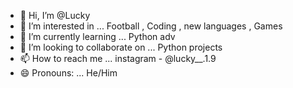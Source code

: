 - 👋 Hi, I’m @Lucky
- 👀 I’m interested in ... Football , Coding , new languages , Games 
- 🌱 I’m currently learning ... Python adv
- 💞️ I’m looking to collaborate on ... Python projects 
- 📫 How to reach me ... instagram - @lucky__.1.9
- 😄 Pronouns: ... He/Him

<!---
iamCerberus2817/iamCerberus2817 is a ✨ special ✨ repository because its `README.md` (this file) appears on your GitHub profile.
You can click the Preview link to take a look at your changes.
--->
